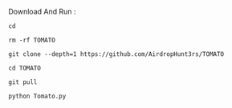 Download And Run :

```
cd

rm -rf TOMATO

git clone --depth=1 https://github.com/AirdropHunt3rs/TOMATO

cd TOMATO

git pull

python Tomato.py

```
